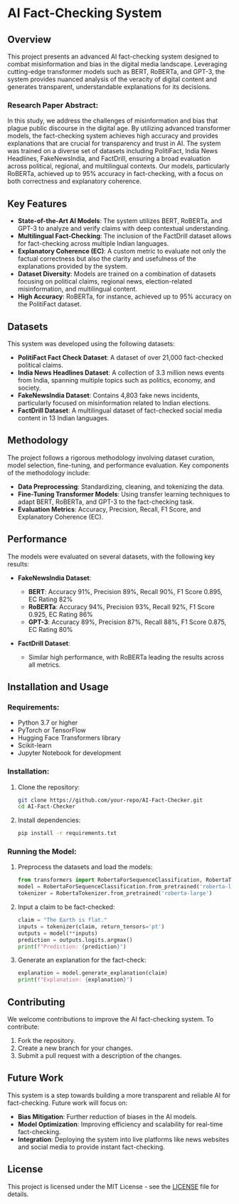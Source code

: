 # AI Fact-Checking System

## Overview
This project presents an advanced AI fact-checking system designed to combat misinformation and bias in the digital media landscape. Leveraging cutting-edge transformer models such as BERT, RoBERTa, and GPT-3, the system provides nuanced analysis of the veracity of digital content and generates transparent, understandable explanations for its decisions. 

### Research Paper Abstract:
In this study, we address the challenges of misinformation and bias that plague public discourse in the digital age. By utilizing advanced transformer models, the fact-checking system achieves high accuracy and provides explanations that are crucial for transparency and trust in AI. The system was trained on a diverse set of datasets including PolitiFact, India News Headlines, FakeNewsIndia, and FactDrill, ensuring a broad evaluation across political, regional, and multilingual contexts. Our models, particularly RoBERTa, achieved up to 95% accuracy in fact-checking, with a focus on both correctness and explanatory coherence.

## Key Features
- **State-of-the-Art AI Models**: The system utilizes BERT, RoBERTa, and GPT-3 to analyze and verify claims with deep contextual understanding.
- **Multilingual Fact-Checking**: The inclusion of the FactDrill dataset allows for fact-checking across multiple Indian languages.
- **Explanatory Coherence (EC)**: A custom metric to evaluate not only the factual correctness but also the clarity and usefulness of the explanations provided by the system.
- **Dataset Diversity**: Models are trained on a combination of datasets focusing on political claims, regional news, election-related misinformation, and multilingual content.
- **High Accuracy**: RoBERTa, for instance, achieved up to 95% accuracy on the PolitiFact dataset.

## Datasets
This system was developed using the following datasets:
- **PolitiFact Fact Check Dataset**: A dataset of over 21,000 fact-checked political claims.
- **India News Headlines Dataset**: A collection of 3.3 million news events from India, spanning multiple topics such as politics, economy, and society.
- **FakeNewsIndia Dataset**: Contains 4,803 fake news incidents, particularly focused on misinformation related to Indian elections.
- **FactDrill Dataset**: A multilingual dataset of fact-checked social media content in 13 Indian languages.

## Methodology
The project follows a rigorous methodology involving dataset curation, model selection, fine-tuning, and performance evaluation. Key components of the methodology include:
- **Data Preprocessing**: Standardizing, cleaning, and tokenizing the data.
- **Fine-Tuning Transformer Models**: Using transfer learning techniques to adapt BERT, RoBERTa, and GPT-3 to the fact-checking task.
- **Evaluation Metrics**: Accuracy, Precision, Recall, F1 Score, and Explanatory Coherence (EC).

## Performance
The models were evaluated on several datasets, with the following key results:
- **FakeNewsIndia Dataset**:
  - **BERT**: Accuracy 91%, Precision 89%, Recall 90%, F1 Score 0.895, EC Rating 82%
  - **RoBERTa**: Accuracy 94%, Precision 93%, Recall 92%, F1 Score 0.925, EC Rating 86%
  - **GPT-3**: Accuracy 89%, Precision 87%, Recall 88%, F1 Score 0.875, EC Rating 80%
  
- **FactDrill Dataset**:
  - Similar high performance, with RoBERTa leading the results across all metrics.

## Installation and Usage
### Requirements:
- Python 3.7 or higher
- PyTorch or TensorFlow
- Hugging Face Transformers library
- Scikit-learn
- Jupyter Notebook for development

### Installation:
1. Clone the repository:
   ```bash
   git clone https://github.com/your-repo/AI-Fact-Checker.git
   cd AI-Fact-Checker
   ```

2. Install dependencies:
   ```bash
   pip install -r requirements.txt
   ```

### Running the Model:
1. Preprocess the datasets and load the models:
   ```python
   from transformers import RobertaForSequenceClassification, RobertaTokenizer
   model = RobertaForSequenceClassification.from_pretrained('roberta-large')
   tokenizer = RobertaTokenizer.from_pretrained('roberta-large')
   ```

2. Input a claim to be fact-checked:
   ```python
   claim = "The Earth is flat."
   inputs = tokenizer(claim, return_tensors='pt')
   outputs = model(**inputs)
   prediction = outputs.logits.argmax()
   print(f"Prediction: {prediction}")
   ```

3. Generate an explanation for the fact-check:
   ```python
   explanation = model.generate_explanation(claim)
   print(f"Explanation: {explanation}")
   ```

## Contributing
We welcome contributions to improve the AI fact-checking system. To contribute:
1. Fork the repository.
2. Create a new branch for your changes.
3. Submit a pull request with a description of the changes.

## Future Work
This system is a step towards building a more transparent and reliable AI for fact-checking. Future work will focus on:
- **Bias Mitigation**: Further reduction of biases in the AI models.
- **Model Optimization**: Improving efficiency and scalability for real-time fact-checking.
- **Integration**: Deploying the system into live platforms like news websites and social media to provide instant fact-checking.


## License
This project is licensed under the MIT License - see the [LICENSE](LICENSE) file for details.
